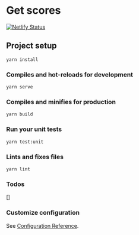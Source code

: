 # Get scores

[![Netlify Status](https://api.netlify.com/api/v1/badges/471c05cf-b68a-4ed0-b70c-008dedc9e33e/deploy-status)](https://app.netlify.com/sites/getscores/deploys)

## Project setup

```
yarn install
```

### Compiles and hot-reloads for development

```
yarn serve
```

### Compiles and minifies for production

```
yarn build
```

### Run your unit tests

```
yarn test:unit
```

### Lints and fixes files

```
yarn lint
```

### Todos

[]

### Customize configuration

See [Configuration Reference](https://cli.vuejs.org/config/).
